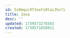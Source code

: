 ```yaml
---
id: 5z0mquc9f3uofi0tai3hx7i
title: Java
desc: ''
updated: 1739573270303
created: 1739571858911
---
```


